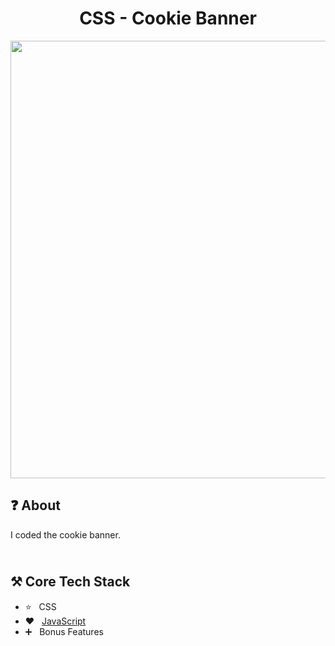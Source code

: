 <h1 align="center">
   CSS - Cookie Banner
</h1>

<p align="center">
  <img src="https://github.com/ozkannbuyuk/css-cookie-banner/assets/111967202/87ac32c9-5c27-4585-8534-e3046ecb0d13" width="700" />
</p>

<h2>
❓ About
</h2>

I coded the cookie banner.

<h2>
<br />
⚒️ Core Tech Stack
</h2>

- ⭐️ &nbsp; CSS
- ❤ &nbsp; [JavaScript](https://www.javascript.com)
- ➕ &nbsp; Bonus Features
